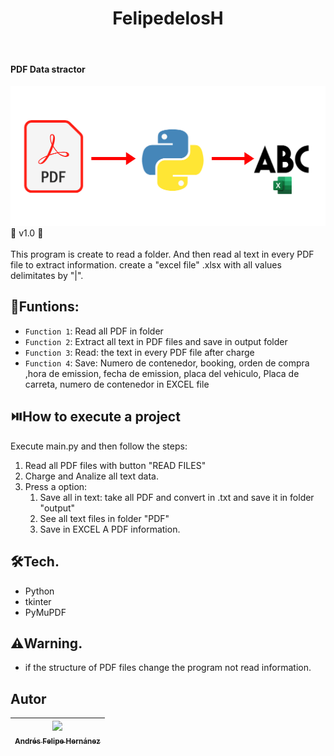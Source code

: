 <h1 align="center"> FelipedelosH </h1>
<br>
<h4>PDF Data stractor</h4>

![Banner](Docs/banner.png)
:construction: v1.0 :construction:
<br><br>
This program is create to read a folder. And then read al text in every PDF file to extract information. create a "excel file" .xlsx with all values delimitates by "|".

## :hammer:Funtions:

- `Function 1`: Read all PDF in folder <br>
- `Function 2`: Extract all text in PDF files and save in output folder<br>
- `Function 3`: Read: the text in every PDF file after charge<br>
- `Function 4`: Save: Numero de contenedor, booking, orden de compra ,hora de emission, fecha de emission, placa del vehiculo, Placa de carreta, numero de contenedor in EXCEL file<br>


## :play_or_pause_button:How to execute a project

Execute main.py and then follow the steps:

1. Read all PDF files with button "READ FILES"
2. Charge and Analize all text data.
3. Press a option: 
    1. Save all in text: take all PDF and convert in .txt and save it in folder "output"
    2. See all text files in folder "PDF"
    3. Save in EXCEL A PDF information.

## :hammer_and_wrench:Tech.

- Python
- tkinter
- PyMuPDF 

## :warning:Warning.

- if the structure of PDF files change the program not read information.

## Autor

| [<img src="https://avatars.githubusercontent.com/u/38327255?v=4" width=115><br><sub>Andrés Felipe Hernánez</sub>](https://github.com/felipedelosh)|
| :---: |